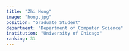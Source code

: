 ```yaml
---
title: "Zhi Hong"
image: "hong.jpg"
position: "Graduate Student"
department: "Department of Computer Science"
institution: "University of Chicago"
ranking: 31
---
```

